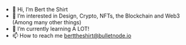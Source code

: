 - 👋 Hi, I’m Bert the Shirt
- 👀 I’m interested in Design, Crypto, NFTs, the Blockchain and Web3 (Among many other things)
- 🌱 I’m currently learning A LOT!
- 📫 How to reach me berttheshirt@bulletnode.io
